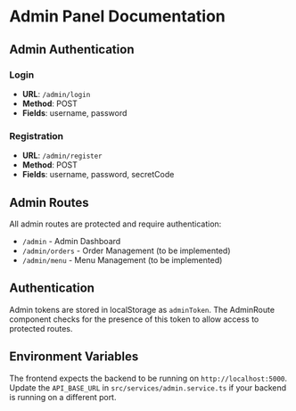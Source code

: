 # Admin Panel Documentation

## Admin Authentication

### Login

- **URL**: `/admin/login`
- **Method**: POST
- **Fields**: username, password

### Registration

- **URL**: `/admin/register`
- **Method**: POST
- **Fields**: username, password, secretCode

## Admin Routes

All admin routes are protected and require authentication:

- `/admin` - Admin Dashboard
- `/admin/orders` - Order Management (to be implemented)
- `/admin/menu` - Menu Management (to be implemented)

## Authentication

Admin tokens are stored in localStorage as `adminToken`. The AdminRoute component checks for the presence of this token to allow access to protected routes.

## Environment Variables

The frontend expects the backend to be running on `http://localhost:5000`. Update the `API_BASE_URL` in `src/services/admin.service.ts` if your backend is running on a different port.
